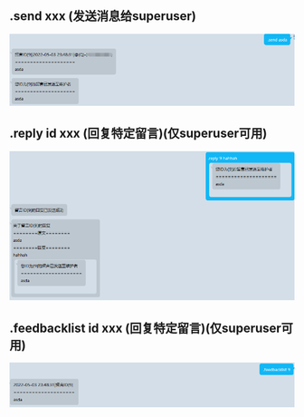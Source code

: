 ## .send xxx (发送消息给superuser)

![](images/botmanage_feedback_send.png)

## .reply id xxx (回复特定留言)(仅superuser可用)

![](images/botmanage_feedback_reply.png)

## .feedbacklist id xxx (回复特定留言)(仅superuser可用)

![](images/botmanage_feedback_feedbacklist.png)